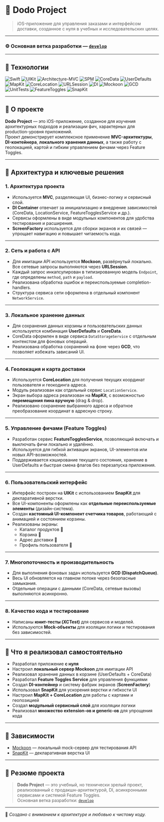 # 🍕 Dodo Project

> iOS-приложение для управления заказами и интерфейсом доставки, созданное с нуля в учебных и исследовательских целях.

---

### ⚙️ Основная ветка разработки — [`develop`](https://github.com/TatarProger/dodo_project/tree/develop)

---

## 🧰 Технологии

![Swift](https://img.shields.io/badge/Swift-FA7343?logo=swift&logoColor=white)
![UIKit](https://img.shields.io/badge/UIKit-1B1F23)
![Architecture-MVC](https://img.shields.io/badge/Architecture-MVC-blue)
![SPM](https://img.shields.io/badge/SPM-Swift%20Package%20Manager-orange)
![CoreData](https://img.shields.io/badge/CoreData-1B1F23)
![UserDefaults](https://img.shields.io/badge/UserDefaults-1B1F23)
![MapKit](https://img.shields.io/badge/MapKit-1B1F23)
![CoreLocation](https://img.shields.io/badge/CoreLocation-1B1F23)
![URLSession](https://img.shields.io/badge/Networking-URLSession-1B1F23)
![DI](https://img.shields.io/badge/Dependency%20Injection-DI%20Container-green)
![Mockoon](https://img.shields.io/badge/Mockoon-local%20server-lightgrey)
![GCD](https://img.shields.io/badge/Concurrency-GCD-yellow)
![UnitTests](https://img.shields.io/badge/Unit%20Tests-XCTest-success)
![FeatureToggles](https://img.shields.io/badge/Feature%20Toggles-enabled-purple)
![SnapKit](https://img.shields.io/badge/UI-SnapKit-blueviolet)

---

## 📖 О проекте

**Dodo Project** — это iOS-приложение, созданное для изучения архитектурных подходов и реализации фич, характерных для production-уровня приложений.  
Проект демонстрирует комплексное применение **MVC-архитектуры**, **DI-контейнера**, **локального хранения данных**, а также работу с геолокацией, картой и гибким управлением фичами через Feature Toggles.

---

## 🧩 Архитектура и ключевые решения

### 1. Архитектура проекта
- Используется **MVC**, разделяющая UI, бизнес-логику и сервисный слой.
- **DI Container** отвечает за инициализацию и внедрение зависимостей (CoreData, LocationService, FeatureTogglesService и др.).
- Сервисы оформлены в виде модульных компонентов для удобства тестирования и расширения.
- **ScreenFactory** используется для сборки экранов и их связей — упрощает навигацию и повышает читаемость кода.

---

### 2. Сеть и работа с API
- Для имитации API используется **Mockoon**, развёрнутый локально.  
  Все сетевые запросы выполняются через **URLSession**.
- Каждый запрос инкапсулирован в типизированную модель `Endpoint`, где определены `method`, `path` и `payload`.
- Реализована обработка ошибок и переиспользуемые completion-handlers.
- Структура сервиса сети оформлена в отдельный компонент `NetworkService`.

---

### 3. Локальное хранение данных
- Для сохранения данных корзины и пользовательских данных используется комбинация **UserDefaults** и **CoreData**.
- CoreData оформлен в виде сервиса `DataStorageService` с отдельным контекстом для фоновых операций.
- Реализована обработка сохранений на фоне через **GCD**, что позволяет избежать зависаний UI.

---

### 4. Геолокация и карта доставки
- Используется **CoreLocation** для получения текущих координат пользователя и геокодинга адреса.
- Модуль реализован как отдельный сервис `LocationService`.
- Экран выбора адреса реализован на **MapKit**, с возможностью **перемещения пина вручную** (drag & drop).
- Реализовано сохранение выбранного адреса и обратное преобразование координат в адресную строку.

---

### 5. Управление фичами (Feature Toggles)
- Разработан сервис **FeatureTogglesService**, позволяющий включать и выключать фичи локально и удалённо.
- Используется для гибкой активации экранов, UI-элементов или новых API-возможностей.
- Поддерживается кэширование текущего состояния, хранение в UserDefaults и быстрая смена флагов без перезапуска приложения.

---

### 6. Пользовательский интерфейс
- Интерфейс построен на **UIKit** с использованием **SnapKit** для декларативной верстки.
- Все UI-компоненты оформлены как **отдельные переиспользуемые элементы** (дизайн-система).
- Создан **кастомный UI-компонент счетчика товаров**, работающий с анимацией и состоянием корзины.
- Реализованы экраны:
  - Каталог продуктов 🍕  
  - Корзина 🛒  
  - Адрес доставки 📍  
  - Профиль пользователя 👤  

---

### 7. Многопоточность и производительность
- Для выполнения фоновых задач используется **GCD (DispatchQueue)**.
- Весь UI обновляется на главном потоке через безопасные замыкания.
- Отдельные операции с данными (CoreData, сетевые вызовы) выполняются асинхронно.

---

### 8. Качество кода и тестирование
- Написаны **юнит-тесты (XCTest)** для сервисов и моделей.
- Используются **Mock-объекты** для изоляции логики и тестирования без зависимостей.

---

## 🧠 Что я реализовал самостоятельно

- Разработал приложение **с нуля**  
- Настроил **локальный сервер Mockoon** для имитации API  
- Реализовал хранение данных в корзине (UserDefaults + CoreData)  
- Разработал **Feature Toggles Service** для управления функциями  
- Создал **DI-контейнер** и систему фабрик экранов (**ScreenFactory**)  
- Использовал **SnapKit** для ускорения верстки и гибкости UI  
- Настроил **MapKit + CoreLocation** для работы с картами и геопозицией  
- Создал **модульный сервисный слой** для изоляции логики  
- Реализовал **множество extension-ов и generic-ов** для упрощения кода  

---

## 🔗 Зависимости

- [Mockoon](https://mockoon.com/) — локальный mock-сервер для тестирования API  
- [SnapKit](https://github.com/SnapKit/SnapKit) — декларативная верстка UI  

---

## 🧾 Резюме проекта

> **Dodo Project** — это учебный, но технически зрелый проект, реализованный с продакшн-архитектурой, DI, асинхронными сервисами и системой Feature Toggles.  
> Основная ветка разработки: [`develop`](https://github.com/TatarProger/dodo_project/tree/develop)

---

🚀 *Создано с вниманием к архитектуре и любовью к чистому коду.*
